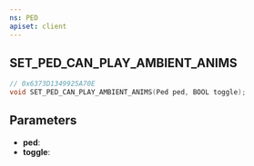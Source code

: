 ```yaml
---
ns: PED
apiset: client
---
```

## SET_PED_CAN_PLAY_AMBIENT_ANIMS

```c
// 0x6373D1349925A70E
void SET_PED_CAN_PLAY_AMBIENT_ANIMS(Ped ped, BOOL toggle);
```


## Parameters
* **ped**:
* **toggle**: